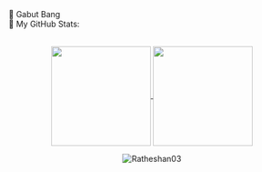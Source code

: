 
<summary>
🥶 Gabut Bang
</summary>

<summary>
🗿 My GitHub Stats:
</summary>
<br>
<p align="center">
  <a href="https://github.com/Cheltar">
    <img align="center"  height="175px" src="https://github-readme-stats.vercel.app/api?username=Cheltar&show_icons=true&hide_border=true&title_color=94b4a4&amp&icon_color=FFFFFF&amp&text_color=FFFFFF&amp&bg_color=000000&count_private=true&include_all_commits=true"/>
  </a>
  <a href="https://github.com/Cheltar">
    <img align="center" height="175px"  src="https://github-readme-stats.vercel.app/api/top-langs/?username=Cheltar&text_color=FFFFFF&bg_color=000000&title_color=94b4a4&langs_count=15&layout=compact&hide_border=true" />
  </a>
</p>
  <p align="center"><img align="center" src="https://github-readme-streak-stats.herokuapp.com/?user=Cheltar&text_color=FFFFFF&bg_color=000000&title_color=94b4a4&langs_count=15&layout=compact&hide_border=true" alt="Ratheshan03" /></p>
